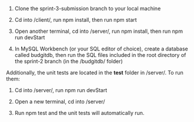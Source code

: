 1. Clone the sprint-3-submission branch to your local machine

2. Cd into /client/, run npm install, then run npm start

3. Open another terminal, cd into /server/, run npm install, then run npm run devStart

4. In MySQL Workbench (or your SQL editor of choice), create a database called budgitdb, then run the SQL files included in the root directory of the sprint-2 branch (in the /budgitdb/ folder)

Additionally, the unit tests are located in the __test__ folder in /server/. To run them:

1. Cd into /server/, run npm run devStart

2. Open a new terminal, cd into /server/

3. Run npm test and the unit tests will automatically run.
